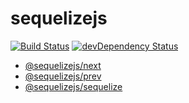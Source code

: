 # sequelizejs

[![Build Status](https://img.shields.io/travis/honzahommer/sequelizejs.svg?branch=master)](https://travis-ci.org/honzahommer/sequelizejs)
[![devDependency Status](https://img.shields.io/david/dev/honzahommer/sequelizejs.svg)](https://david-dm.org/honzahommer/sequelizejs?type=dev)

- [@sequelizejs/next](https://github.com/honzahommer/sequelizejs/tree/master/packages/next)
- [@sequelizejs/prev](https://github.com/honzahommer/sequelizejs/tree/master/packages/prev)
- [@sequelizejs/sequelize](https://github.com/honzahommer/sequelizejs/tree/master/packages/sequelize)

